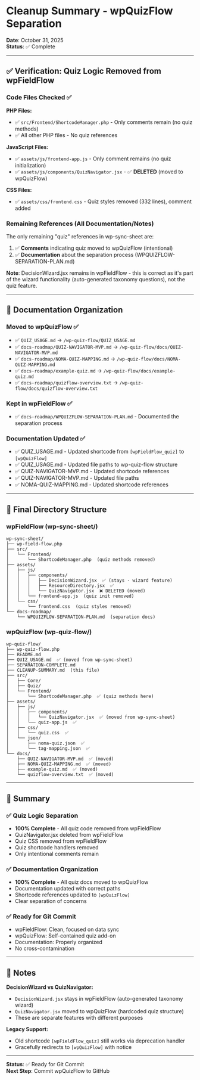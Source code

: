 # Cleanup Summary - wpQuizFlow Separation

**Date**: October 31, 2025  
**Status**: ✅ Complete

---

## ✅ Verification: Quiz Logic Removed from wpFieldFlow

### Code Files Checked ✅

**PHP Files:**
- ✅ `src/Frontend/ShortcodeManager.php` - Only comments remain (no quiz methods)
- ✅ All other PHP files - No quiz references

**JavaScript Files:**
- ✅ `assets/js/frontend-app.js` - Only comment remains (no quiz initialization)
- ✅ `assets/js/components/QuizNavigator.jsx` - ✅ **DELETED** (moved to wpQuizFlow)

**CSS Files:**
- ✅ `assets/css/frontend.css` - Quiz styles removed (332 lines), comment added

### Remaining References (All Documentation/Notes)

The only remaining "quiz" references in wp-sync-sheet are:
1. ✅ **Comments** indicating quiz moved to wpQuizFlow (intentional)
2. ✅ **Documentation** about the separation process (WPQUIZFLOW-SEPARATION-PLAN.md)

**Note**: DecisionWizard.jsx remains in wpFieldFlow - this is correct as it's part of the wizard functionality (auto-generated taxonomy questions), not the quiz feature.

---

## 📁 Documentation Organization

### Moved to wpQuizFlow ✅

- ✅ `QUIZ_USAGE.md` → `/wp-quiz-flow/QUIZ_USAGE.md`
- ✅ `docs-roadmap/QUIZ-NAVIGATOR-MVP.md` → `/wp-quiz-flow/docs/QUIZ-NAVIGATOR-MVP.md`
- ✅ `docs-roadmap/NOMA-QUIZ-MAPPING.md` → `/wp-quiz-flow/docs/NOMA-QUIZ-MAPPING.md`
- ✅ `docs-roadmap/example-quiz.md` → `/wp-quiz-flow/docs/example-quiz.md`
- ✅ `docs-roadmap/quizflow-overview.txt` → `/wp-quiz-flow/docs/quizflow-overview.txt`

### Kept in wpFieldFlow ✅

- ✅ `docs-roadmap/WPQUIZFLOW-SEPARATION-PLAN.md` - Documented the separation process

### Documentation Updated ✅

- ✅ QUIZ_USAGE.md - Updated shortcode from `[wpFieldFlow_quiz]` to `[wpQuizFlow]`
- ✅ QUIZ_USAGE.md - Updated file paths to wp-quiz-flow structure
- ✅ QUIZ-NAVIGATOR-MVP.md - Updated shortcode references
- ✅ QUIZ-NAVIGATOR-MVP.md - Updated file paths
- ✅ NOMA-QUIZ-MAPPING.md - Updated shortcode references

---

## 📂 Final Directory Structure

### wpFieldFlow (wp-sync-sheet/)
```
wp-sync-sheet/
├── wp-field-flow.php
├── src/
│   └── Frontend/
│       └── ShortcodeManager.php  (quiz methods removed)
├── assets/
│   ├── js/
│   │   ├── components/
│   │   │   ├── DecisionWizard.jsx  ✅ (stays - wizard feature)
│   │   │   ├── ResourceDirectory.jsx  ✅
│   │   │   └── QuizNavigator.jsx  ❌ DELETED (moved)
│   │   └── frontend-app.js  (quiz init removed)
│   └── css/
│       └── frontend.css  (quiz styles removed)
└── docs-roadmap/
    └── WPQUIZFLOW-SEPARATION-PLAN.md  (separation docs)
```

### wpQuizFlow (wp-quiz-flow/)
```
wp-quiz-flow/
├── wp-quiz-flow.php
├── README.md
├── QUIZ_USAGE.md  ✅ (moved from wp-sync-sheet)
├── SEPARATION-COMPLETE.md
├── CLEANUP-SUMMARY.md  (this file)
├── src/
│   ├── Core/
│   ├── Quiz/
│   └── Frontend/
│       └── ShortcodeManager.php  ✅ (quiz methods here)
├── assets/
│   ├── js/
│   │   ├── components/
│   │   │   └── QuizNavigator.jsx  ✅ (moved from wp-sync-sheet)
│   │   └── quiz-app.js  ✅
│   ├── css/
│   │   └── quiz.css  ✅
│   └── json/
│       ├── noma-quiz.json  ✅
│       └── tag-mapping.json  ✅
└── docs/
    ├── QUIZ-NAVIGATOR-MVP.md  ✅ (moved)
    ├── NOMA-QUIZ-MAPPING.md  ✅ (moved)
    ├── example-quiz.md  ✅ (moved)
    └── quizflow-overview.txt  ✅ (moved)
```

---

## 🎯 Summary

### ✅ Quiz Logic Separation
- **100% Complete** - All quiz code removed from wpFieldFlow
- QuizNavigator.jsx deleted from wpFieldFlow
- Quiz CSS removed from wpFieldFlow
- Quiz shortcode handlers removed
- Only intentional comments remain

### ✅ Documentation Organization
- **100% Complete** - All quiz docs moved to wpQuizFlow
- Documentation updated with correct paths
- Shortcode references updated to `[wpQuizFlow]`
- Clear separation of concerns

### ✅ Ready for Git Commit
- wpFieldFlow: Clean, focused on data sync
- wpQuizFlow: Self-contained quiz add-on
- Documentation: Properly organized
- No cross-contamination

---

## 📝 Notes

**DecisionWizard vs QuizNavigator:**
- `DecisionWizard.jsx` stays in wpFieldFlow (auto-generated taxonomy wizard)
- `QuizNavigator.jsx` moved to wpQuizFlow (hardcoded quiz structure)
- These are separate features with different purposes

**Legacy Support:**
- Old shortcode `[wpFieldFlow_quiz]` still works via deprecation handler
- Gracefully redirects to `[wpQuizFlow]` with notice

---

**Status**: ✅ Ready for Git Commit  
**Next Step**: Commit wpQuizFlow to GitHub

